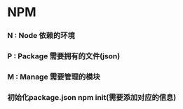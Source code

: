 # NPM


### N : Node        依赖的环境
### P : Package		需要拥有的文件(json)
### M : Manage      需要管理的模块

### 初始化package.json npm init(需要添加对应的信息) 